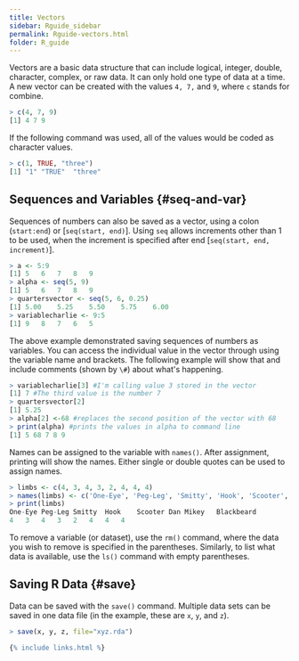 ```yaml
---
title: Vectors
sidebar: Rguide_sidebar
permalink: Rguide-vectors.html
folder: R_guide
---
```


<link rel="stylesheet" href="css/theme-pink.css">

Vectors are a basic data structure that can include logical, integer, double,
character, complex, or raw data. It can only hold one type of data at a time.
A new vector can be created with the values `4, 7,` and `9`, where `c` stands
for combine.
```R
> c(4, 7, 9)
[1] 4 7 9
```
If the following command was used, all of the values would be coded as
character values.
```R
> c(1, TRUE, "three")
[1] "1"	"TRUE"	"three"
```
## Sequences and Variables {#seq-and-var}

Sequences of numbers can also be saved as a vector, using a colon
(`start:end`) or [`seq(start, end)`]. Using `seq` allows increments other than
1 to be used, when the increment is specified after end
[`seq(start, end, increment)`].
```R
> a <- 5:9
[1]	5	6	7	8	9
> alpha <- seq(5, 9)
[1]	5	6	7	8	9
> quartersvector <- seq(5, 6, 0.25)
[1]	5.00	5.25	5.50	5.75	6.00
> variablecharlie <- 9:5
[1]	9	8	7	6	5
```
The above example demonstrated saving sequences of numbers as variables.
You can access the individual value in the vector through using the variable
name and brackets. The following example will show that and include comments
(shown by `\#`)  about what's happening.
```R
> variablecharlie[3] #I'm calling value 3 stored in the vector
[1] 7 #The third value is the number 7
> quartersvector[2]
[1] 5.25
> alpha[2] <-68 #replaces the second position of the vector with 68
> print(alpha) #prints the values in alpha to command line
[1] 5 68 7 8 9
```
Names can be assigned to the variable with `names()`. After assignment,
printing will show the names. Either single or double quotes can be used to
assign names.
```R
> limbs <- c(4, 3, 4, 3, 2, 4, 4, 4)
> names(limbs) <- c('One-Eye', 'Peg-Leg', 'Smitty', 'Hook', 'Scooter', 'Dan', 'Mikey', 'Blackbeard')
> print(limbs)
One-Eye	Peg-Leg	Smitty	Hook	Scooter	Dan	Mikey	Blackbeard
4	3	4	3	2	4	4	4
```
To remove a variable (or dataset), use the `rm()` command, where the data you
wish to remove is specified in the parentheses. Similarly, to list what data is
available, use the `ls()` command with empty parentheses.

## Saving R Data {#save}

Data can be saved with the `save()` command. Multiple data sets can be saved in
one data file (in the example, these are `x`, `y`, and `z`).
```R
> save(x, y, z, file="xyz.rda")

{% include links.html %}
